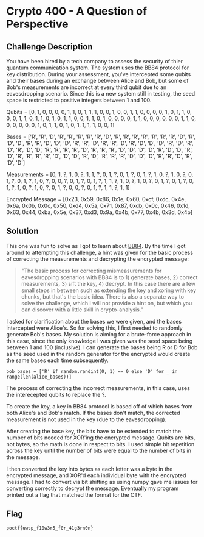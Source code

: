 # Crypto 400 - A Question of Perspective

## Challenge Description
You have been hired by a tech company to assess the security of thier quantum communication system. The system uses the BB84 protocol for key distribution. During your assessment, you've intercepted some qubits and their bases during an exchange between Alice and Bob, but some of Bob's measurements are incorrect at every third qubit due to an eavesdropping scenario. Since this is a new system still in testing, the seed space is restricted to positive integers between 1 and 100.

Qubits = [0, 1, 0, 0, 0, 0, 1, 1, 0, 1, 1, 1, 0, 0, 1, 0, 0, 1, 1, 0, 0, 0, 0, 1, 0, 1, 1, 0, 0, 0, 1, 1, 0, 1, 1, 0, 1, 0, 1, 1, 0, 0, 1, 1, 0, 1, 0, 0, 0, 0, 1, 1, 0, 0, 0, 0, 0, 0, 1, 1, 0, 0, 0, 0, 0, 0, 1, 0, 1, 1, 0, 1, 0, 1, 1, 1, 1, 0, 0, 1]

Bases = ['R', 'R', 'D', 'R', 'R', 'R', 'R', 'R', 'D', 'R', 'R', 'R', 'R', 'R', 'R', 'R', 'D', 'R', 'D', 'D', 'R', 'R', 'D', 'D', 'D', 'R', 'R', 'D', 'R', 'R', 'D', 'R', 'D', 'D', 'D', 'R', 'D', 'R', 'D', 'R', 'D', 'D', 'R', 'R', 'R', 'R', 'D', 'R', 'R', 'R', 'D', 'D', 'D', 'D', 'R', 'D', 'D', 'R', 'D', 'R', 'R', 'R', 'R', 'D', 'D', 'D', 'R', 'D', 'R', 'R', 'R', 'D', 'D', 'D', 'R', 'R', 'D', 'R', 'D', 'D']

Measurements = [0, 1, ?, 1, 0, ?, 1, 1, ?, 0, 1, ?, 0, 1, ?, 0, 1, ?, 1, 0, ?, 1, 0, ?, 0, 1, ?, 0, 1, ?, 1, 0, ?, 0, 0, ?, 0, 1, ?, 0, 1, ?, 1, 1, ?, 1, 0, ?, 1, 0, ?, 0, 1, ?, 0, 1, ?, 0, 1, ?, 1, 0, ?, 1, 0, ?, 0, 1, ?, 0, 0, ?, 0, 1, ?, 1, 1, ?, 1, 1]

Encrypted Message = [0x23, 0x59, 0x86, 0x1e, 0x60, 0xcf, 0xdc, 0x4e, 0x6a, 0x0b, 0x0c, 0x50, 0xd4, 0x5a, 0x71, 0x87, 0xdb, 0x0c, 0x46, 0x1d, 0x63, 0x44, 0xba, 0x5e, 0x37, 0xd3, 0x9a, 0x4b, 0x77, 0x4b, 0x3d, 0x4b]

## Solution
This one was fun to solve as I got to learn about [BB84](https://medium.com/quantum-untangled/quantum-key-distribution-and-bb84-protocol-6f03cc6263c5). By the time I got around to attempting this challenge, a hint was given for the basic process of correcting the measurements and decrypting the encrypted message:

>"The basic process for correcting mismeasurements for eavesdropping scenarios with BB84 is to 1) generate bases, 2) correct measurements, 3) sift the key, 4) decrypt. In this case there are a few small steps in between such as extending the key and xoring with key chunks, but that's the basic idea. There is also a separate way to solve the challenge, which I will not provide a hint on, but which you can discover with a little skill in crypto-analysis."

I asked for clarification about the bases we were given, and the bases intercepted were Alice's. So for solving this, I first needed to randomly generate Bob's bases. My solution is aiming for a brute-force approach in this case, since the only knowledge I was given was the seed space being between 1 and 100 (inclusive). I can generate the bases being R or D for Bob as the seed used in the random generator for the encrypted would create the same bases each time subsequently.

`bob_bases = ['R' if random.randint(0, 1) == 0 else 'D' for _ in range(len(alice_bases))]`

The process of correcting the incorrect measurements, in this case, uses the interecepted qubits to replace the ?.

To create the key, a key in BB84 protocol is based off of which bases from both Alice's and Bob's match. If the bases don't match, the corrected measurement is not used in the key (due to the eavesdropping).

After creating the base key, the bits have to be extended to match the number of bits needed for XOR'ing the encrypted message. Qubits are bits, not bytes, so the math is done in respect to bits. I used simple bit repetition across the key until the number of bits were equal to the number of bits in the message.

I then converted the key into bytes as each letter was a byte in the encrypted message, and XOR'd each individual byte with the encrypted message. I had to convert via bit shifting as using numpy gave me issues for converting correctly to decrypt the message. Eventually my program printed out a flag that matched the format for the CTF.

## Flag
`poctf{uwsp_f10w3r5_f0r_41g3rn0n}`